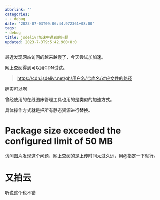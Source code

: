 ```yaml
---
abbrlink: ''
categories:
- - debug
date: '2023-07-03T09:06:44.972361+08:00'
tags:
- debug
title: jsdelivr加速中遇到的问题
updated: 2023-7-3T9:5:42.900+8:0
---
```

最近发现网站访问的越来越慢了，今天尝试加加速。

网上查阅得到可以用CDN试试。

> https://cdn.jsdelivr.net/gh/用户名/仓库名/对应文件的路径

确实可以啊

曾经使用的在线图床管理工具也用的是类似的加速方式。

具体操作方式就是把所有静态资源进行替换。

# Package size exceeded the configured limit of 50 MB

访问图片发现这个问题，网上查阅的是上传时间太过久远，用@指定一下就行。

# 又拍云

听说这个也不错
